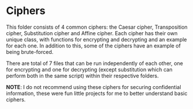 # Ciphers

This folder consists of 4 common ciphers: the Caesar cipher, Transposition cipher, Substitution cipher and Affine cipher. Each cipher has their own unique class, with functions for encrypting and decrypting and an example for each one. In addition to this, some of the ciphers have an example of being brute-forced.

There are total of 7 files that can be run independently of each other, one for encrypting and one for decrypting (except substitution which can perform both in the same script) within their respective folders.

__NOTE__: I do not recommend using these ciphers for securing confidential information, these were fun little projects for me to better understand basic ciphers.
